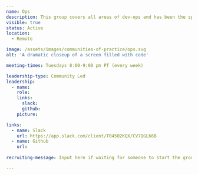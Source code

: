 ```yaml
---
name: Ops
description: This group covers all areas of dev-ops and has been the spot for coordination on infrastructure improvements such as AWS hosting, password vaults, multi-tenant product architecture, etc.
visible: true
status: Active
location:
  - Remote

image: /assets/images/communities-of-practice/ops.svg
alt: 'A dramatic closeup of a screen filled with code'

meeting-times: Tuesdays 8:00-9:00 pm PT (every week)

leadership-type: Community Led
leadership:
  - name:
    role:
    links:
      slack:
      github:
    picture:

links:
  - name: Slack
    url: https://app.slack.com/client/T04502KQX/CV7QGL66B
  - name: Github
    url: 
  
recruiting-message: Input here if waiting for someone to start the group.

---
```


